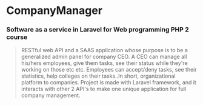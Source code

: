# CompanyManager
### Software as a service in Laravel for Web programming PHP 2 course
> RESTful web API and a SAAS application whose purpose is to be a generalized admin panel for company CEO. A CEO can manage all his/hers employees, give them tasks, see their status while they're working on those etc etc. Employees can accept/deny tasks, see their statistics, help colleges on their tasks..In short, organizational platform to companies. Project is made with Laravel framework, and it interacts with other 2 API's to make one unique application for full company management.
